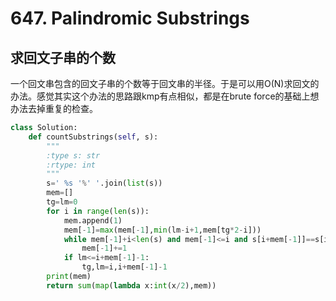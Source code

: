 # 647. Palindromic Substrings
## 求回文子串的个数
一个回文串包含的回文子串的个数等于回文串的半径。于是可以用O(N)求回文的办法。感觉其实这个办法的思路跟kmp有点相似，都是在brute force的基础上想办法去掉重复的检查。
``` python
class Solution:
    def countSubstrings(self, s):
        """
        :type s: str
        :rtype: int
        """
        s=' %s '%' '.join(list(s))
        mem=[]
        tg=lm=0
        for i in range(len(s)):
            mem.append(1)
            mem[-1]=max(mem[-1],min(lm-i+1,mem[tg*2-i]))
            while mem[-1]+i<len(s) and mem[-1]<=i and s[i+mem[-1]]==s[i-mem[-1]]:
                mem[-1]+=1
            if lm<=i+mem[-1]-1:
                tg,lm=i,i+mem[-1]-1
        print(mem)
        return sum(map(lambda x:int(x/2),mem))
```
